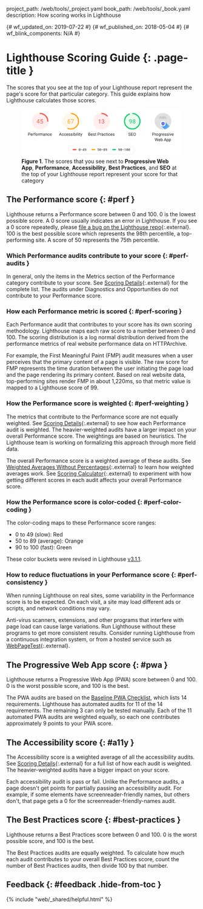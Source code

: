 project_path: /web/tools/_project.yaml
book_path: /web/tools/_book.yaml
description: How scoring works in Lighthouse

{# wf_updated_on: 2019-07-22 #}
{# wf_published_on: 2018-05-04 #}
{# wf_blink_components: N/A #}

[details]: https://docs.google.com/spreadsheets/d/1sH_T4G_RZAg4CpcV1bT-tmUegBdBpCOOwsdzqtWnO4U/edit#gid=0
[WikiHow]: https://www.wikihow.com/Calculate-Weighted-Average#Weighted_Averages_without_Percentages_sub

# Lighthouse Scoring Guide {: .page-title }

The scores that you see at the top of your Lighthouse report represent the page's score for
that particular category. This guide explains how Lighthouse calculates those scores.

<figure>
  <img src="images/v5-ui.png" alt="The scores that you see next to Progressive
            Web App, Performance, Accessibility, Best Practices, and SEO at the top of your
            Lighthouse report represent your score for that category."/>
  <figcaption>
    <b>Figure 1</b>. The scores that you see next to <b>Progressive Web App</b>,
    <b>Performance</b>, <b>Accessibility</b>, <b>Best Practices</b>, and <b>SEO</b> at the
    top of your Lighthouse report represent your score for that category
  </figcaption>
</figure>

## The Performance score {: #perf }

Lighthouse returns a Performance score between 0 and 100. 0 is the lowest possible score. A 0
score usually indicates an error in Lighthouse. If you see a 0 score repeatedly, please
[file a bug on the Lighthouse repo][bug]{:.external}. 100 is the best possible score which
represents the 98th percentile, a top-performing site. A score of 50 represents the 75th
percentile.

[bug]: https://github.com/GoogleChrome/lighthouse/issues/new

### Which Performance audits contribute to your score {: #perf-audits }

In general, only the items in the Metrics section of the Performance category contribute
to your score. See [Scoring Details][details]{:.external} for the complete list.
The audits under Diagnostics and Opportunities do not contribute to your Performance score.

[FMP]: /web/tools/lighthouse/audits/first-meaningful-paint
[FI]: /web/tools/lighthouse/audits/first-interactive
[CI]: /web/tools/lighthouse/audits/consistently-interactive
[PSI]: /web/tools/lighthouse/audits/perceptual-speed-index
[EIL]: /web/tools/lighthouse/audits/estimated-input-latency

### How each Performance metric is scored {: #perf-scoring }

Each Performance audit that contributes to your score has its own scoring methodology.
Lighthouse maps each raw score to a number between 0 and 100. The scoring distribution is
a log normal distribution derived from the performance metrics of real website performance
data on HTTPArchive.

For example, the First Meaningful Paint (FMP) audit measures when a user perceives that the
primary content of a page is visible. The raw score for FMP represents the time duration between
the user initiating the page load and the page rendering its primary content. Based on real
website data, top-performing sites render FMP in about 1,220ms, so that metric value is mapped to
a Lighthouse score of 99.

### How the Performance score is weighted {: #perf-weighting }

The metrics that contribute to the Performance score are not equally weighted. See [Scoring
Details][details]{:.external} to see how each Performance audit is weighted. The heavier-weighted
audits have a larger impact on your overall Performance score. The weightings are based on
heuristics. The Lighthouse team is working on formalizing this approach through more field data.

The overall Performance score is a weighted average of these audits. See [Weighted Averages
Without Percentages][WikiHow]{:.external} to learn how weighted averages work.
See [Scoring Calculator][calculator]{:.external} to experiment with how getting different scores
in each audit affects your overall Performance score.

[calculator]: https://docs.google.com/spreadsheets/d/1sH_T4G_RZAg4CpcV1bT-tmUegBdBpCOOwsdzqtWnO4U/edit#gid=283330180

### How the Performance score is color-coded {: #perf-color-coding }

The color-coding maps to these Performance score ranges:

* 0 to 49 (slow): Red
* 50 to 89 (average): Orange
* 90 to 100 (fast): Green

These color buckets were revised in Lighthouse [v3.1.1](https://github.com/GoogleChrome/lighthouse/releases).

### How to reduce fluctuations in your Performance score {: #perf-consistency }

When running Lighthouse on real sites, some variability in the Performance score is to be
expected. On each visit, a site may load different ads or scripts, and network conditions may
vary.

Anti-virus scanners, extensions, and other programs that interfere with page load can cause
large variations. Run Lighthouse without these programs to get more consistent results. Consider
running Lighthouse from a continuous integration system, or from a hosted service such as
[WebPageTest](https://webpagetest.org/easy){:.external}.

## The Progressive Web App score {: #pwa }

Lighthouse returns a Progressive Web App (PWA) score between 0 and 100. 0 is the worst possible
score, and 100 is the best.

The PWA audits are based on the [Baseline PWA Checklist][checklist],
which lists 14 requirements. Lighthouse has automated audits for 11 of the 14 requirements. The
remaining 3 can only be tested manually. Each of the 11 automated PWA audits are weighted
equally, so each one contributes approximately 9 points to your PWA score.

[checklist]: /web/progressive-web-apps/checklist#baseline

## The Accessibility score {: #a11y }

The Accessibility score is a weighted average of all the accessibility audits. See [Scoring
Details][details]{:.external} for a full list of how each audit is weighted. The heavier-weighted
audits have a bigger impact on your score.

Each accessibility audit is pass or fail. Unlike the Performance audits, a page doesn't get
points for partially passing an accessibility audit. For example, if some elements have
screenreader-friendly names, but others don't, that page gets a 0 for the
screenreader-friendly-names audit.

## The Best Practices score {: #best-practices }

Lighthouse returns a Best Practices score between 0 and 100. 0 is the worst possible score, and
100 is the best.

The Best Practices audits are equally weighted. To calculate how much each audit contributes
to your overall Best Practices score, count the number of Best Practices audits, then divide
100 by that number.

## Feedback {: #feedback .hide-from-toc }

{% include "web/_shared/helpful.html" %}
